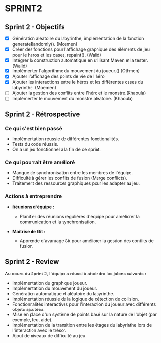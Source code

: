 # SPRINT2

## Sprint 2 - Objectifs

- [X]  Génération aléatoire du labyrinthe, implémentation de la fonction generateRandomly(). (Moemen)
- [X]  Créer des fonctions pour l'affichage graphique des éléments de jeu pour le héros et les cases, repaint(). (Walid)
- [X]  Intégrer la construction automatique en utilisant Maven et la tester.(Walid)
- [X]  Implémenter l'algorithme du mouvement du joueur.() (Othmen)
- [X]  Ajouter l'affichage des points de vie de l'héro 
- [X]  Ajouter les interactions entre le héros et les différentes cases du labyrinthe. (Moemen)
- [ ]  Ajouter la gestion des conflits entre l'héro et le monstre.(Khaoula)
- [ ]  Implémenter le mouvement du monstre aléatoire. (Khaoula)

## Sprint 2 - Rétrospective

### Ce qui s'est bien passé
- Implémentation réussie de différentes fonctionalités.
- Tests du code réussis.
- On a un jeu fonctionnel a la fin de ce sprint.

### Ce qui pourrait être amélioré
- Manque de synchronisation entre les membres de l'équipe.
- Difficulté à gérer les conflits de fusion (Merge conflicts).
- Traitement des ressources graphiques pour les adapter au jeu.
### Actions à entreprendre
- **Réunions d'équipe :**
    - Planifier des réunions régulières d'équipe pour améliorer la communication et la synchronisation.

- **Maitrise de Git :**
    - Apprende d'avantage Git pour améliorer la gestion des conflits de fusion.

## Sprint 2 - Review

Au cours du Sprint 2, l'équipe a réussi à atteindre les jalons suivants :

- Implémentation du graphique joueur.
- Implémentation du mouvement du joueur.
- Génération automatique et aléatoire du labyrinthe.
- Implémentation réussie de la logique de détection de collision.
- Fonctionnalités interactives pour l'interaction du joueur avec différents objets ajoutées.
- Mise en place d'un système de points basé sur la nature de l'objet (par exemple, feu, aide).
- Implémentation de la transition entre les étages du labyrinthe lors de l'interaction avec le trésor.
- Ajout de niveaux de difficulté au jeu.

